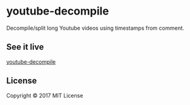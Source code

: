 # youtube-decompile

Decompile/split long Youtube videos using timestamps from comment.

## See it live

[youtube-decompile](https://www.burhanloey.com/youtube-decompile/)

## License

Copyright © 2017 MIT License 
